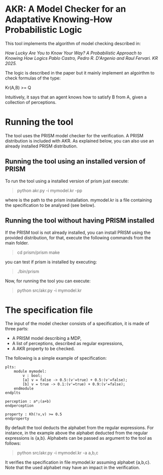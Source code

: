 # AKR: A Model Checker for an Adaptative Knowing-How Probabilistic Logic

This tool implements the algorithm of model checking described in: 

*How Lucky Are You to Know Your Way? A Probabilistic Approach to Knowing How Logics
Pablo Castro, Pedro R. D'Argenio and Raul Fervari. KR 2025.*

The logic is described in the paper but it mainly implement an algoirthm to check formulas of the type:  

Kr(A,B) >= Q  

Intuitively, it says that an agent knows how to satisfy B from A, given a collection 
of perceptions.

# Running the tool

The tool uses the PRISM model checker for the verification. A PRISM distribution 
is included with AKR. As explained below, you can also use an already installed PRISM distribution.

## Running the tool using an installed version of PRISM

To run the tool using a installed version of prism just execute:

> python akr.py -i mymodel.kr -pp <prism-path>

where <prism-path> is the path to the prism installation. mymodel.kr is a file containing 
the specification to be analysed (see below).

## Running the tool without having PRISM installed

If the PRISM tool is not already installed, you can install PRISM using the provided distribution,
for that, execute the following commands from the main folder.

> cd prism/prism
> make

you can test if prism is installed by executing:

> ./bin/prism 

Now, for running the tool you can execute:

> python src/akr.py -i mymodel.kr 

# The specification file

The input of the model checker consists of a specification, it is made of three parts:

* A PRISM model describing a MDP,
* A list of perceptions, described as regular expressions,
* A AKR property to be checked.

The following is a simple example of specification:

```
plts: 
    module mymodel:
        v : bool; 
        [a] v = false -> 0.5:(v'=true) + 0.5:(v'=false); 
        [b] v = true -> 0.1:(v'=true) + 0.9:(v'=false); 	
    endmodule
endplts

perception : a*;(a+b)
endperception

property : Kh(!v,v) >= 0.5
endproperty 
```

By default the tool deducts the alphabet from the regular expressions. For instance, in the example above the alphabet deducted from the regular expressions is {a,b}. Alphabets can be passed as argument to the tool as follows:

> python src/akr.py -i mymodel.kr -a a,b,c

It verifies the specification in file mymodel.kr assuming alphabet {a,b,c}. Note that the used alphabet may have an impact in the verification.







 

